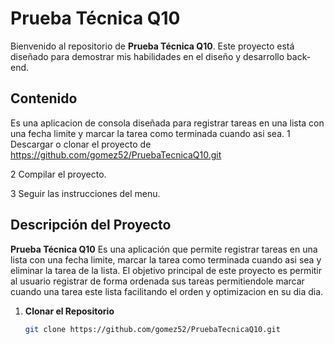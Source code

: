 # Prueba Técnica Q10

Bienvenido al repositorio de **Prueba Técnica Q10**. Este proyecto está diseñado para demostrar mis habilidades en el diseño y desarrollo back-end.

## Contenido

Es una aplicacion de consola diseñada para registrar tareas en una lista con una fecha limite y marcar la tarea como terminada cuando asi sea.
1 Descargar o clonar el proyecto de https://github.com/gomez52/PruebaTecnicaQ10.git

2 Compilar el proyecto.    

3 Seguir las instrucciones del menu.

## Descripción del Proyecto

**Prueba Técnica Q10** Es una aplicación que permite registrar tareas en una lista con una fecha limite, marcar la tarea como terminada cuando asi sea y eliminar la tarea de la lista. El objetivo principal de este proyecto es permitir al usuario registrar de forma ordenada sus tareas permitiendole marcar cuando una tarea este lista facilitando el orden y optimizacion en su dia dia.

1. **Clonar el Repositorio**

   ```bash
   git clone https://github.com/gomez52/PruebaTecnicaQ10.git
